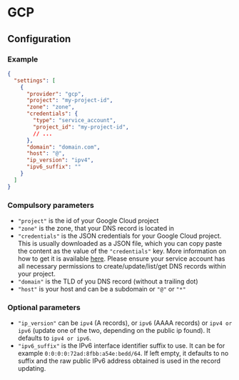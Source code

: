 # GCP

## Configuration

### Example

```json
{
  "settings": [
    {
      "provider": "gcp",
      "project": "my-project-id",
      "zone": "zone",
      "credentials": {
        "type": "service_account",
        "project_id": "my-project-id",
        // ...
      },
      "domain": "domain.com",
      "host": "@",
      "ip_version": "ipv4",
      "ipv6_suffix": ""
    }
  ]
}
```

### Compulsory parameters

- `"project"` is the id of your Google Cloud project
- `"zone"` is the zone, that your DNS record is located in
- `"credentials"` is the JSON credentials for your Google Cloud project. This is usually downloaded as a JSON file, which you can copy paste the content as the value of the `"credentials"` key. More information on how to get it is available [here](https://cloud.google.com/docs/authentication/getting-started). Please ensure your service account has all necessary permissions to create/update/list/get DNS records within your project.
- `"domain"` is the TLD of you DNS record (without a trailing dot)
- `"host"` is your host and can be a subdomain or `"@"` or `"*"`

### Optional parameters

- `"ip_version"` can be `ipv4` (A records), or `ipv6` (AAAA records) or `ipv4 or ipv6` (update one of the two, depending on the public ip found). It defaults to `ipv4 or ipv6`.
- `"ipv6_suffix"` is the IPv6 interface identifier suffix to use. It can be for example `0:0:0:0:72ad:8fbb:a54e:bedd/64`. If left empty, it defaults to no suffix and the raw public IPv6 address obtained is used in the record updating.
